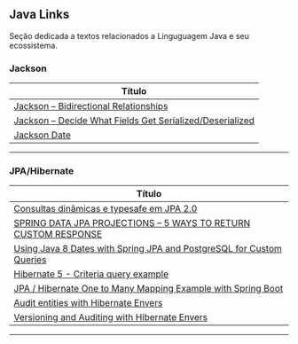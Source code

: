 ## Java Links

Seção dedicada a textos relacionados a Linguguagem Java e seu ecossistema.

### Jackson

| **Título**  |
|---|
|[Jackson – Bidirectional Relationships]|
|[Jackson – Decide What Fields Get Serialized/Deserialized]|
|[Jackson Date]|
------------

### JPA/Hibernate

|**Título**|
|---|
|[Consultas dinâmicas e typesafe em JPA 2.0]|
|[SPRING DATA JPA PROJECTIONS – 5 WAYS TO RETURN CUSTOM RESPONSE]|
|[Using Java 8 Dates with Spring JPA and PostgreSQL for Custom Queries]|
|[Hibernate 5 - Criteria query example]|
|[JPA / Hibernate One to Many Mapping Example with Spring Boot]|
|[Audit entities with Hibernate Envers]|
|[Versioning and Auditing with Hibernate Envers]|
--------------


[Jackson – Bidirectional Relationships
]: <https://www.baeldung.com/jackson-bidirectional-relationships-and-infinite-recursion>
[Jackson – Decide What Fields Get Serialized/Deserialized
]:<https://www.baeldung.com/jackson-field-serializable-deserializable-or-not>
[Jackson Date]: <https://www.baeldung.com/jackson-serialize-dates>


[Consultas dinâmicas e typesafe em JPA 2.0
]: <https://www.ibm.com/developerworks/br/java/library/j-typesafejpa/index.html>
[SPRING DATA JPA PROJECTIONS – 5 WAYS TO RETURN CUSTOM RESPONSE
]: <https://www.bytestree.com/spring/spring-data-jpa-projections-5-ways-return-custom-object>
[Using Java 8 Dates with Spring JPA and PostgreSQL for Custom Queries]: <https://blog.mimacom.com/java-8-dates-with-postgresql/>
[Hibernate 5 - Criteria query example]: <https://www.boraji.com/hibernate-5-criteria-query-example>
[JPA / Hibernate One to Many Mapping Example with Spring Boot]: <https://www.callicoder.com/hibernate-spring-boot-jpa-one-to-many-mapping-example/>
[Audit entities with Hibernate Envers]: <https://adamzareba.github.io/Audit-entities-with-Hibernate-Envers/>
[Versioning and Auditing with Hibernate Envers]: <https://bytefish.de/blog/hibernate_envers_versioning_and_auditing/>